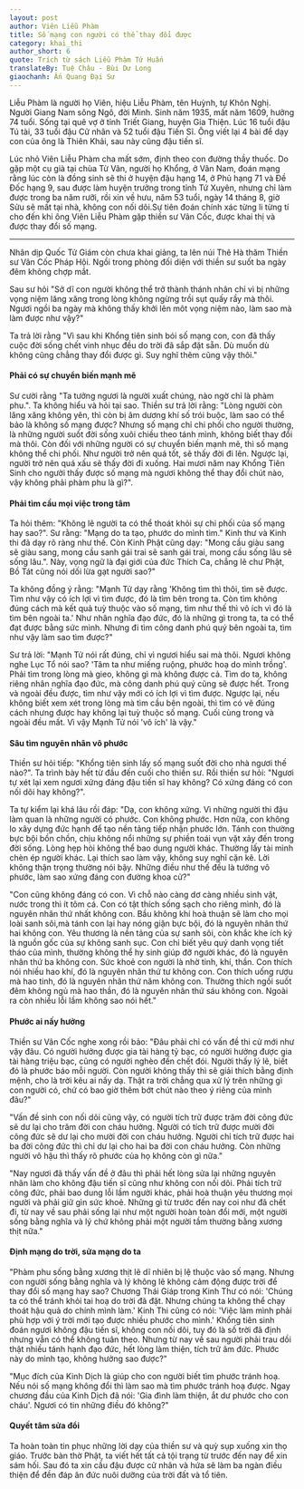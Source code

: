 ```yaml
---
layout: post
author: Viên Liễu Phàm
title: Số mạng con người có thể thay đổi được
category: khai_thi
author_short: 6
quote: Trích từ sách Liễu Phàm Tứ Huấn
translateBy: Tuệ Châu - Bùi Dư Long
giaochanh: Ấn Quang Đại Sư
---
```


Liễu Phàm là người họ Viên, hiệu Liễu Phàm, tên Huỳnh, tự Khôn Nghị. Người Giang Nam sông Ngô, đời 
Minh. Sinh năm 1935, mất năm 1609, hưởng 74 tuổi. Sống tại quê vợ ở tỉnh Triết Giang, huyện Gia Thiện. 
Lúc 16 tuổi đậu Tú tài, 33 tuổi đậu Cử nhân và 52 tuổi đậu Tiến Sĩ. Ông viết lại 4 bài để dạy con của 
ông là Thiên Khải, sau này cũng đậu tiến sĩ. 

Lúc nhỏ Viên Liễu Phàm cha mất sớm, định theo con đường thầy thuốc. Do gặp một cụ già tại chùa Từ Vân, người họ 
Khổng, ở Vân Nam, đoán mạng rằng lúc còn là đồng sinh sẽ thi ở huyện đậu hạng 14, ở Phủ hạng 71 và Đề Đốc hạng 9, sau 
được làm huyện trưởng trong tỉnh Tứ Xuyên, nhưng chỉ làm được trong ba năm rưỡi, rồi xin về hưu, năm 53 tuổi, ngày 14 tháng 8, 
giờ Sửu sẽ mất tại nhà, không con nối dõi.Sự tiên đoán chính xác từng li từng tí cho đến khi ông Viên Liễu Phàm gặp thiền sư 
Vân Cốc, được khai thị và được thay đổi số mạng. 

<hr/>

Nhân dịp Quốc Tử Giám còn chưa khai giảng, ta lên núi Thê Hà thăm Thiền sư Vân Cốc Pháp Hội. Ngồi trong phòng 
đối diện với thiền sư suốt ba ngày đêm không chợp mắt. 

Sau sư hỏi "Sở dĩ con người không thể trở thành thánh nhân chỉ vì bị những vọng niệm lăng xăng trong 
lòng không ngừng trồi sụt quấy rầy mà thôi. Ngươi ngồi ba ngày mà không thấy khởi lên môt vọng niệm nào, làm 
sao mà làm được như vậy?"

Ta trả lời rằng "Vì sau khi Khổng tiên sinh bói số mạng con, con đã thấy cuộc đời sống chết vinh nhục 
đều do trời đã sắp đặt sẵn. Dù muốn dù không cũng chẳng thay đổi được gì. Suy nghĩ thêm cũng vậy thôi."

#### **Phải có sự chuyển biến mạnh mẽ**

Sư cười rằng "Ta tưởng ngươi là người xuất chúng, nào ngờ chỉ là phàm phu.". Ta không hiểu và hỏi tại sao. Thiền sư trả lời rằng: 
"Lòng người còn lăng xăng không yên, thì còn bị âm dương khí số trói buộc, làm sao có thể bảo là không số mạng được? 
Nhưng số mạng chỉ chi phối cho người thường, là những người suốt đời sống xuôi chiều theo tánh mình, không biết thay đổi mà thôi. 
Còn đối với những người có sự chuyển biến mạnh mẽ, thì số mạng không thể chi phối. Như người trở nên quá tốt, sẽ thấy đời đi lên. Ngược lại, 
người trở nên quá xấu sẽ thấy đời đi xuống. Hai mươi năm nay Khổng Tiên Sinh cho người thấy được số mạng mà ngươi không thể thay đổi chút nào, 
vậy không phải phàm phu là gì?".

#### **Phải tìm cầu mọi việc trong tâm**

Ta hỏi thêm: "Không lẽ người ta có thể thoát khỏi sự chi phối của số mạng hay sao?". Sư rằng: "Mạng do ta tạo, phước do mình tìm." Kinh thư và Kinh thi 
đã dạy rõ ràng như thế. Còn Kinh Phật cũng dạy: "Mong cầu giàu sang sẽ giàu sang, mong cầu sanh gái trai sẽ sanh gái trai, mong cầu sống lâu sẽ sống lâu.". Này, 
vọng ngữ là đại giới của đức Thích Ca, chẳng lẽ chư Phật, Bồ Tát cũng nói dối lừa gạt người sao?" 

Ta không đồng ý rằng: "Mạnh Tử dạy rằng 'Không tìm thì thôi, tìm sẽ được. Tìm như vậy có ích lợi vì tìm được, đó là tìm bên trong ta. Còn tìm 
không đúng cách mà kết quả tuỳ thuộc vào số mạng, tìm như thế thì vô ích vì đó là tìm bên ngoài ta.' Như nhân nghĩa đạo đức, đó là những gì 
trong ta, ta có thể đạt được bằng sức mình. Nhưng đi tìm công danh phú quý bên ngoài ta, tìm như vậy làm sao tìm được?"

Sư trả lời: "Mạnh Tử nói rất đúng, chỉ vì ngươi hiểu sai mà thôi. Ngươi không nghe Lục Tổ nói sao? 'Tâm ta như miếng ruộng, phước hoạ do 
mình trồng'. Phải tìm trong lòng mà gieo, không gì mà không được cả. Tìm do ta, không riêng nhân nghĩa đạo đức, mà công danh phú quý cũng sẽ được hết. 
Trong và ngoài đều được, tìm như vậy mới có ích lợi vì tìm được. Ngược lại, nếu không biết xem xét trong lòng mà tìm cầu bên ngoài, thì tìm có vẽ 
đúng cách nhưng được hay không lại tuỳ thuộc số mạng. Cuối cùng trong và ngoài đều mất. Vì vậy Mạnh Tử nói 'vô ích' là vậy."

#### **Sâu tìm nguyên nhân vô phước**

Thiền sư hỏi tiếp: "Khổng tiên sinh lấy số mạng suốt đời cho nhà ngươi thế nào?". Ta trình bày hết từ đầu đến cuối cho thiền sư. Rồi thiền sư hỏi: "Ngươi 
tự xét lại xem ngươi xứng đáng đậu tiến sĩ hay không? Có xứng đáng có con nối dõi hay không?".

Ta tự kiểm lại khá lâu rồi đáp: "Dạ, con không xứng. Vì những người thi đậu làm quan là những người có phước. Con không phước. Hơn nữa, con không 
lo xây dựng đức hạnh để tạo nền tảng tiếp nhận phước lớn. Tánh con thường bực bội bồn chồn, chịu không nổi những sự phiền toái vụn vặt xảy đến 
trong đời sống. Lòng hẹp hòi không thể bao dung người khác. Thường lấy tài mình chèn ép người khác. Lại thích sao làm vậy, không suy nghĩ cặn kẽ. 
Lời không thận trọng thường nói bậy. Những điều như thế đều là tướng vô phước, làm sao xứng đáng con đường khoa cử?"

"Con cũng không đáng có con. Vì chỗ nào càng dơ càng nhiều sinh vật, nước trong thì ít tôm cá. Con có tật thích sống sạch cho riêng mình, 
đó là nguyên nhân thứ nhất không con. Bầu không khí hoà thuận sẽ làm cho mọi loài sanh sôi,mà tánh con lại hay nóng giận bực bội, đó là nguyên nhân 
thứ hai không con. Yêu thương là nền tảng của sự sanh sôi, còn khắc khe ích kỷ là nguồn gốc của sự không sanh sục. Con chỉ biết yêu quý danh vọng 
tiết tháo của mình, thường không thể hy sinh giúp đỡ người khác, đó là nguyên nhân thứ ba không con. Sức khoẻ con người là nhờ tinh, khí, thần. Con thích nói 
nhiều hao khí, đó là nguyên nhân thứ tư không con. Con thích uống rượu mà hao tinh, đó là nguyên nhân thứ năm không con. Thường thích ngồi suốt 
đêm không ngủ mà hao thần, đó là nguyên nhân thứ sáu không con. Ngoài ra còn nhiều lỗi lầm không sao nói hết."

#### **Phước ai nấy hưởng**

Thiền sư Vân Cốc nghe xong rồi bảo: "Đâu phải chỉ có vấn đề thi cử mới như vậy đâu. Có người hưởng được gia tài hàng tỷ bạc, có người hưởng được 
gia tài hàng triệu bạc, cũng có người nghèo đến chết đói. Người thấy lý lẽ, biết đó là phước báo mỗi người. Còn người không thấy thì sẽ giải thích 
bằng định mệnh, cho là trời kêu ai nấy dạ. Thật ra trời chẳng qua xử lý trên những gì con người có, chứ có bao giờ thêm bớt chút nào theo ý riêng 
của mình đâu?"

"Vấn đề sinh con nối dõi cũng vậy, có người tích trữ được trăm đời công đức sẽ dư lại cho trăm đời con cháu hưởng. Người có tích trữ được mười đời 
công đức sẽ dư lại cho mười đời con cháu hưởng. Người chỉ tích trữ được hai ba đời công đức thì chỉ dư lại cho hai ba đời con cháu hưởng.
Còn những người vô hậu thì thấy rõ phước của họ không còn gì nữa."

"Nay ngươi đã thấy vấn đề ở đâu thì phải hết lòng sửa lại những nguyên nhân làm cho không đậu tiến sĩ cũng như không con nối dõi. Phải tích trữ công 
đức, phải bao dung lỗi lầm người khác, phải hoà thuận yêu thương mọi người và phải giữ gìn sức khoẻ. Những gì từ trước đến nay coi như đã 
chết đi, từ nay về sau phải sống lại như một người hoàn toàn đổi mới, một người sống bằng nghĩa và lý chứ không phải một người tầm thường 
bằng xương thịt nữa."

#### **Định mạng do trời, sửa mạng do ta**

"Phàm phu sống bằng xương thịt lẽ dĩ nhiên bị lệ thuộc vào số mạng. Nhưng con người sống bằng nghĩa và lý không lẽ không cảm động được trời 
để thay đổi số mạng hay sao? Chương Thái Giáp trong Kinh Thư có nói: 'Chúng ta có thể tránh khỏi tai hoạ do trời đã đặt. Nhưng chúng ta không 
thể chạy thoát hậu quả do chính mình làm.' Kinh Thi cũng có nói: 'Việc làm mình phải phù hợp với ý trời mới tạo được nhiều phước cho mình.'
Khổng tiên sinh đoán ngươi không đậu tiến sĩ, không con nối dõi, tuy đó là số trời đã định nhưng vẫn có thể không tuân theo. Nhưng từ nay về sau 
người phải trau dồi thật nhiều tánh hạnh đạo đức, hết lòng làm thiện, tích trữ âm đức. Phước này do mình tạo, không hưởng sao được?"

"Mục đích của Kinh Dịch là giúp cho con người biết tìm phước tránh hoạ. Nếu nói số mạng không đổi thì làm sao mà tìm phước tránh hoạ được. Ngay 
chương đầu của Kinh Dịch đã nói: 'Gia đình làm thiện, ắt dư phước cho con cháu'. Ngươi có tin những điều đó không?"

#### **Quyết tâm sửa đổi**

Ta hoàn toàn tin phục những lời dạy của thiền sư và quỳ sụp xuống xin thọ giáo. Trước bàn thờ Phật, ta viết hết tất cả tội trạng từ trước đến nay 
để xin sám hối. Sau đó ta xin cầu đậu được cử nhân và hứa sẽ làm ba ngàn điều thiện để đền đáp ân đức nuôi dưỡng của trời đất và tổ tiên. 



